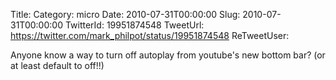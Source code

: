 Title: 
Category: micro
Date: 2010-07-31T00:00:00
Slug: 2010-07-31T00:00:00
TwitterId: 19951874548
TweetUrl: https://twitter.com/mark_philpot/status/19951874548
ReTweetUser: 

Anyone know a way to turn off autoplay from youtube's new bottom bar? (or at least default to off!!)